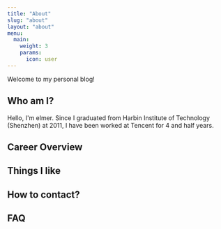 ```yaml
---
title: "About"
slug: "about"
layout: "about"
menu:
  main:
    weight: 3
    params: 
      icon: user
---
```

Welcome to my personal blog!

## Who am I?
Hello, I'm elmer. Since I graduated from Harbin Institute of Technology (Shenzhen) at 2011, I have been worked at Tencent for 4 and half years.  

## Career Overview

## Things I like

## How to contact?

## FAQ

